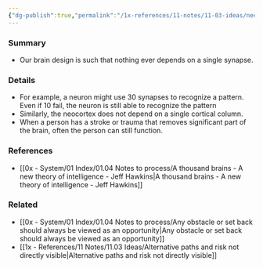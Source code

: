 ```yaml
---
{"dg-publish":true,"permalink":"/1x-references/11-notes/11-03-ideas/neuron-pathways-design-in-our-brain-are-redundant-for-backup/","title":"Neuron pathways design in our brain are redundant for backup","dgShowBacklinks":false}
---
```


### Summary
- Our brain design is such that nothing ever depends on a single synapse. 

### Details
- For example, a neuron might use 30 synapses to recognize a pattern. Even if 10 fail, the neuron is still able to recognize the pattern
- Similarly, the neocortex does not depend on a single cortical column. 
- When a person has a stroke or trauma that removes significant part of the brain, often the person can still function.

### References
- [[0x - System/01 Index/01.04 Notes to process/A thousand brains - A new theory of intelligence - Jeff Hawkins\|A thousand brains - A new theory of intelligence - Jeff Hawkins]]
### Related
- [[0x - System/01 Index/01.04 Notes to process/Any obstacle or set back should always be viewed as an opportunity\|Any obstacle or set back should always be viewed as an opportunity]]
- [[1x - References/11 Notes/11.03 Ideas/Alternative paths and risk not directly visible\|Alternative paths and risk not directly visible]]